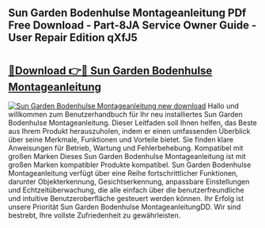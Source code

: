 ## Sun Garden Bodenhulse Montageanleitung PDf Free Download - Part-8JA Service Owner Guide - User Repair Edition qXfJ5

# <h2><a href="http://df8i6j6.blite.top/?on=Sun+Garden+Bodenhulse+Montageanleitung">🔗Download 👉🔴 Sun Garden Bodenhulse Montageanleitung</a></h2>

[![Sun Garden Bodenhulse Montageanleitung new download](https://i.imgur.com/lujVjoI.png)](http://df8i6j6.blite.top/?on=Sun+Garden+Bodenhulse+Montageanleitung)
Hallo und willkommen zum Benutzerhandbuch für Ihr neu installiertes Sun Garden Bodenhulse Montageanleitung. Dieser Leitfaden soll Ihnen helfen, das Beste aus Ihrem Produkt herauszuholen, indem er einen umfassenden Überblick über seine Merkmale, Funktionen und Vorteile bietet. Sie finden klare Anweisungen für Betrieb, Wartung und Fehlerbehebung. Kompatibel mit großen Marken Dieses Sun Garden Bodenhulse Montageanleitung ist mit großen Marken kompatibler Produkte kompatibel. Sun Garden Bodenhulse Montageanleitung verfügt über eine Reihe fortschrittlicher Funktionen, darunter Objekterkennung, Gesichtserkennung, anpassbare Einstellungen und Echtzeitüberwachung, die alle einfach über die benutzerfreundliche und intuitive Benutzeroberfläche gesteuert werden können. Ihr Erfolg ist unsere Priorität Sun Garden Bodenhulse MontageanleitungDD. Wir sind bestrebt, Ihre vollste Zufriedenheit zu gewährleisten.
